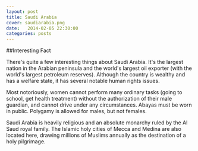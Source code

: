 ```yaml
---
layout: post
title: Saudi Arabia
cover: saudiarabia.png
date:   2014-02-05 22:30:00
categories: posts
---
```


##Interesting Fact

There's quite a few interesting things about Saudi Arabia. It's the largest nation in the Arabian peninsula and the world's largest oil exporter (with the world's largest petroleum reserves). Although the country is wealthy and has a welfare state, it has several notable human rights issues.

Most notoriously, women cannot perform many ordinary tasks (going to school, get health treatment) without the authorization of their male guardian, and cannot drive under any circumstances. Abayas must be worn in public. Polygamy is allowed for males, but not females.

Saudi Arabia is heavily religious and an absolute monarchy ruled by the Al Saud royal family. The Islamic holy cities of Mecca and Medina are also located here, drawing millions of Muslims annually as the destination of a holy pilgrimage. 